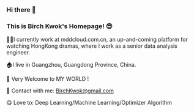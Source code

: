 ### Hi there 👋  
### This is Birch Kwok's Homepage! 😎


👨‍💻I currently work at mddcloud.com.cn, an up-and-coming platform for watching HongKong dramas, where I work as a senior data analysis engineer. 

🏠I live in Guangzhou, Guangdong Province, China.

👏 Very Welcome to MY WORLD ! 

📧 Contact with me:  BirchKwok@gmail.com

😋 Love to:  Deep Learning/Machine Learning/Optimizer Algorithm

